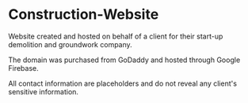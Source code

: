 # Construction-Website
Website created and hosted on behalf of a client for their start-up demolition and groundwork company.

The domain was purchased from GoDaddy and hosted through Google Firebase.

All contact information are placeholders and do not reveal any client's sensitive information.
